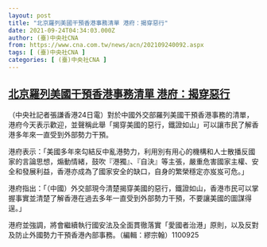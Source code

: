 ```yaml
---
layout: post
title: "北京羅列美國干預香港事務清單 港府：揭穿惡行"
date: 2021-09-24T04:34:03.000Z
author: (臺)中央社CNA
from: https://www.cna.com.tw/news/acn/202109240092.aspx
tags: [ (臺)中央社CNA ]
categories: [ (臺)中央社CNA ]
---
```

<!--1632458043000-->
[北京羅列美國干預香港事務清單 港府：揭穿惡行](https://www.cna.com.tw/news/acn/202109240092.aspx)
------

<div>
<div></div><div class="paragraph"><p>（中央社記者張謙香港24日電）對於中國外交部羅列美國干預香港事務的清單，港府今天表示歡迎，並聲稱此舉「揭穿美國的惡行，鐵證如山」可以讓市民了解香港多年來一直受到外部勢力干預。</p><p>港府表示：「美國多年來勾結反中亂港勢力，利用別有用心的機構和人士散播反國家的言論思想，煽動情緒，鼓吹『港獨』、『自決』等主張，嚴重危害國家主權、安全和發展利益，香港亦成為了國家安全的缺口，自身的繁榮穩定亦岌岌可危。」</p><p>港府指出：「（中國）外交部現今清楚揭穿美國的惡行，鐵證如山，香港市民可以掌握事實並清楚了解香港在過去多年一直受到外部勢力干預，不要讓美國的圖謀得逞。」</p><p>港府並強調，將會繼續執行國安法及全面貫徹落實「愛國者治港」原則，以及反對及防止外國勢力干預香港內部事務。（編輯：繆宗翰）1100925</p></div>
</div>
